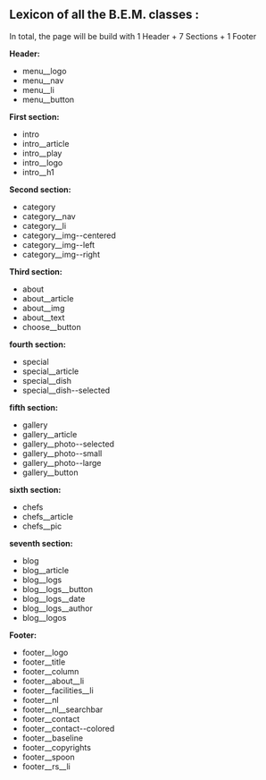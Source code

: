 ## Lexicon of all the B.E.M. classes :

In total, the page will be build with 1 Header + 7 Sections + 1 Footer

**Header:**

- menu__logo
- menu__nav
- menu__li
- menu__button

**First section:** 

- intro
- intro__article
- intro__play
- intro__logo
- intro__h1

**Second section:** 

- category
- category__nav
- category__li
- category__img--centered
- category__img--left
- category__img--right

**Third section:**

- about
- about__article
- about__img
- about__text
- choose__button

**fourth section:**

- special
- special__article
- special__dish
- special__dish--selected

**fifth section:**

- gallery
- gallery__article
- gallery__photo--selected
- gallery__photo--small
- gallery__photo--large
- gallery__button

**sixth section:**

- chefs
- chefs__article
- chefs__pic

**seventh section:**

- blog
- blog__article
- blog__logs
- blog__logs__button
- blog__logs__date
- blog__logs__author
- blog__logos

**Footer:**

- footer__logo
- footer__title
- footer__column
- footer__about__li
- footer__facilities__li
- footer__nl
- footer__nl__searchbar
- footer__contact
- footer__contact--colored
- footer__baseline
- footer__copyrights
- footer__spoon
- footer__rs__li